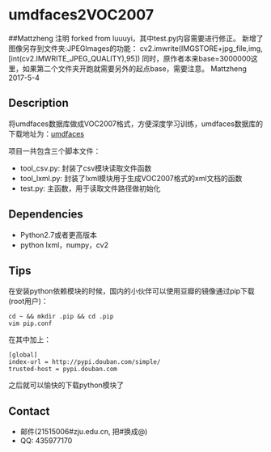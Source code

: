 # umdfaces2VOC2007
##Mattzheng 注明
forked from luuuyi，其中test.py内容需要进行修正。
新增了图像另存到文件夹:JPEGImages的功能：
cv2.imwrite(IMGSTORE+jpg_file,img,[int(cv2.IMWRITE_JPEG_QUALITY),95])
同时，原作者本来base=3000000这里，如果第二个文件夹开跑就需要另外的起点base，需要注意。
Mattzheng 2017-5-4

## Description
将umdfaces数据库做成VOC2007格式，方便深度学习训练，umdfaces数据库的下载地址为：[umdfaces](http://www.umdfaces.io/)

项目一共包含三个脚本文件：

* tool_csv.py: 封装了csv模块读取文件函数
* tool_lxml.py: 封装了lxml模块用于生成VOC2007格式的xml文档的函数
* test.py: 主函数，用于读取文件路径做初始化

## Dependencies

* Python2.7或者更高版本
* python lxml，numpy，cv2

## Tips
在安装python依赖模块的时候，国内的小伙伴可以使用豆瓣的镜像通过pip下载(root用户)：
```
cd ~ && mkdir .pip && cd .pip
vim pip.conf
```

在其中加上：
```
[global]
index-url = http://pypi.douban.com/simple/
trusted-host = pypi.douban.com
```

之后就可以愉快的下载python模块了

## Contact
* 邮件(21515006#zju.edu.cn, 把#换成@)
* QQ: 435977170
